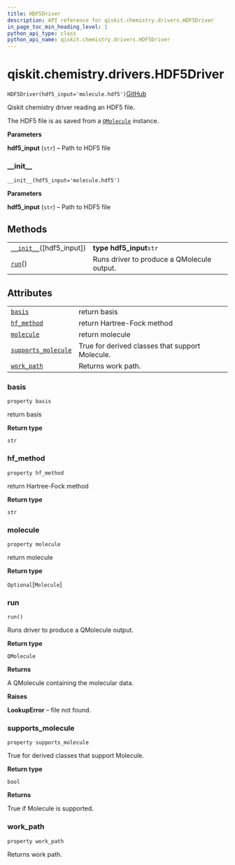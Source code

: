 ```yaml
---
title: HDF5Driver
description: API reference for qiskit.chemistry.drivers.HDF5Driver
in_page_toc_min_heading_level: 1
python_api_type: class
python_api_name: qiskit.chemistry.drivers.HDF5Driver
---
```


# qiskit.chemistry.drivers.HDF5Driver

<span id="qiskit.chemistry.drivers.HDF5Driver" />

`HDF5Driver(hdf5_input='molecule.hdf5')`[GitHub](https://github.com/qiskit-community/qiskit-aqua/tree/stable/0.9/qiskit/chemistry/drivers/hdf5d/hdf5driver.py "view source code")

Qiskit chemistry driver reading an HDF5 file.

The HDF5 file is as saved from a [`QMolecule`](qiskit.chemistry.QMolecule "qiskit.chemistry.QMolecule") instance.

**Parameters**

**hdf5\_input** (`str`) – Path to HDF5 file

### \_\_init\_\_

<span id="qiskit.chemistry.drivers.HDF5Driver.__init__" />

`__init__(hdf5_input='molecule.hdf5')`

**Parameters**

**hdf5\_input** (`str`) – Path to HDF5 file

## Methods

|                                                                                                                            |                                            |
| -------------------------------------------------------------------------------------------------------------------------- | ------------------------------------------ |
| [`__init__`](#qiskit.chemistry.drivers.HDF5Driver.__init__ "qiskit.chemistry.drivers.HDF5Driver.__init__")(\[hdf5\_input]) | **type hdf5\_input**`str`                  |
| [`run`](#qiskit.chemistry.drivers.HDF5Driver.run "qiskit.chemistry.drivers.HDF5Driver.run")()                              | Runs driver to produce a QMolecule output. |

## Attributes

|                                                                                                                                       |                                                 |
| ------------------------------------------------------------------------------------------------------------------------------------- | ----------------------------------------------- |
| [`basis`](#qiskit.chemistry.drivers.HDF5Driver.basis "qiskit.chemistry.drivers.HDF5Driver.basis")                                     | return basis                                    |
| [`hf_method`](#qiskit.chemistry.drivers.HDF5Driver.hf_method "qiskit.chemistry.drivers.HDF5Driver.hf_method")                         | return Hartree-Fock method                      |
| [`molecule`](#qiskit.chemistry.drivers.HDF5Driver.molecule "qiskit.chemistry.drivers.HDF5Driver.molecule")                            | return molecule                                 |
| [`supports_molecule`](#qiskit.chemistry.drivers.HDF5Driver.supports_molecule "qiskit.chemistry.drivers.HDF5Driver.supports_molecule") | True for derived classes that support Molecule. |
| [`work_path`](#qiskit.chemistry.drivers.HDF5Driver.work_path "qiskit.chemistry.drivers.HDF5Driver.work_path")                         | Returns work path.                              |

### basis

<span id="qiskit.chemistry.drivers.HDF5Driver.basis" />

`property basis`

return basis

**Return type**

`str`

### hf\_method

<span id="qiskit.chemistry.drivers.HDF5Driver.hf_method" />

`property hf_method`

return Hartree-Fock method

**Return type**

`str`

### molecule

<span id="qiskit.chemistry.drivers.HDF5Driver.molecule" />

`property molecule`

return molecule

**Return type**

`Optional`\[`Molecule`]

### run

<span id="qiskit.chemistry.drivers.HDF5Driver.run" />

`run()`

Runs driver to produce a QMolecule output.

**Return type**

`QMolecule`

**Returns**

A QMolecule containing the molecular data.

**Raises**

**LookupError** – file not found.

### supports\_molecule

<span id="qiskit.chemistry.drivers.HDF5Driver.supports_molecule" />

`property supports_molecule`

True for derived classes that support Molecule.

**Return type**

`bool`

**Returns**

True if Molecule is supported.

### work\_path

<span id="qiskit.chemistry.drivers.HDF5Driver.work_path" />

`property work_path`

Returns work path.

